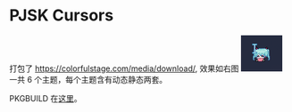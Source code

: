 # PJSK Cursors

打包了 <https://colorfulstage.com/media/download/>, 效果如右图 <img class="right" src="cursor.png" alt="Cursor">    
一共 6 个主题，每个主题含有动态静态两套。    
    
PKGBUILD 在[这里](https://github.com/tsukinaha/pkgbuild/blob/main/pjsk_cursors/PKGBUILD)。

